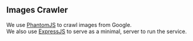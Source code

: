 ## Images Crawler

We use [PhantomJS](http://phantomjs.org/) to crawl images from Google.  
We also use [ExpressJS](http://expressjs.com/) to serve as a minimal, server to run the service.